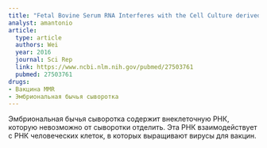 ```yaml
---
title: "Fetal Bovine Serum RNA Interferes with the Cell Culture derived Extracellular RNA"
analyst: amantonio
article:
  type: article
  authors: Wei
  year: 2016
  journal: Sci Rep
  link: https://www.ncbi.nlm.nih.gov/pubmed/27503761
  pubmed: 27503761
drugs:
- Вакцина MMR
- Эмбриональная бычья сыворотка
---
```


Эмбриональная бычья сыворотка содержит внеклеточную РНК, которую невозможно от сыворотки отделить. Эта РНК взаимодействует с РНК человеческих клеток, в которых выращивают вирусы для вакцин.
